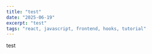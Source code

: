 ```yaml
---
title: "test"
date: "2025-06-19"
excerpt: "test"
tags: "react, javascript, frontend, hooks, tutorial"
---
```


test
